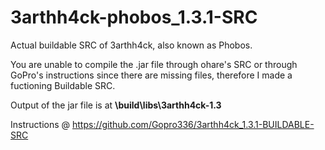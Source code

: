 # 3arthh4ck-phobos_1.3.1-SRC

Actual buildable SRC of 3arthh4ck, also known as Phobos.

You are unable to compile the .jar file through ohare's SRC or through GoPro's instructions
since there are missing files, therefore I made a fuctioning Buildable SRC.

Output of the jar file is at **\build\libs\3arthh4ck-1\.3**

Instructions @ https://github.com/Gopro336/3arthh4ck_1.3.1-BUILDABLE-SRC
